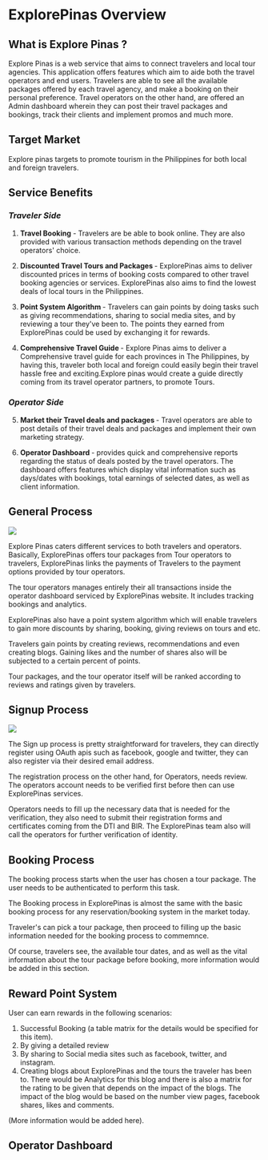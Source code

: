 # ExplorePinas Overview

## What is Explore Pinas ?

Explore Pinas is a web service that aims to connect travelers and local tour agencies. This application offers features which aim to aide both the travel operators and end users. Travelers are able to see all the available packages offered by each travel agency, and make a booking on their personal preference. Travel operators on the other hand, are offered an Admin dashboard wherein they can post their travel packages and bookings, track their clients and implement promos and much more.

## Target Market

Explore pinas targets to promote tourism in the Philippines for both local and foreign travelers.

## Service Benefits

### _Traveler Side_

1.  <b>Travel Booking</b> - Travelers are be able to book online. They are also provided with various transaction methods depending on the travel operators' choice.

2.  <b>Discounted Travel Tours and Packages </b> - ExplorePinas aims to deliver discounted prices in terms of booking costs compared to other travel booking agencies or services. ExplorePinas also aims to find the lowest deals of local tours in the Philippines.

3.  <b>Point System Algorithm </b> - Travelers can gain points by doing tasks such as giving recommendations, sharing to social media sites, and by reviewing a tour they've been to. The points they earned from ExplorePinas could be used by exchanging it for rewards.

4.  <b>Comprehensive Travel Guide </b> - Explore Pinas aims to deliver a Comprehensive travel guide for each provinces in The Philippines, by having this, traveler both local and foreign could easily begin their travel hassle free and exciting.Explore pinas would create a guide directly coming from its travel operator partners, to promote Tours.

### _Operator Side_

5.  <b>Market their Travel deals and packages </b> - Travel operators are able to post details of their travel deals and packages and implement their own marketing strategy.

6.  <b>Operator Dashboard </b> - provides quick and comprehensive reports regarding the status of deals posted by the travel operators. The dashboard offers features which display vital information such as days/dates with bookings, total earnings of selected dates, as well as client information.

## General Process

<img src="/img/common_transaction_process.png">

Explore Pinas caters different services to both travelers and operators.
Basically, ExplorePinas offers tour packages from Tour operators to travelers, ExplorePinas links the payments of Travelers to the payment options provided by tour operators.

The tour operators manages entirely their all transactions inside the operator dashboard serviced by ExplorePinas website. It includes tracking bookings and analytics.

ExplorePinas also have a point system algorithm which will enable travelers to gain more discounts by sharing, booking, giving reviews on tours and etc.

Travelers gain points by creating reviews, recommendations and even creating blogs. Gaining likes and the number of shares also will be subjected to a certain percent of points.

Tour packages, and the tour operator itself will be ranked according to reviews and ratings given by travelers.

## Signup Process

<img src="/img/signup.png">

The Sign up process is pretty straightforward for travelers, they can directly register using OAuth apis such as facebook, google and twitter, they can also register via their desired email address.

The registration process on the other hand, for Operators, needs review. The operators account needs to be verified first before then can use ExplorePinas services.

Operators needs to fill up the necessary data that is needed for the verification, they also need to submit their registration forms and certificates coming from the DTI and BIR. The ExplorePinas team also will call the operators for further verification of identity.

## Booking Process

The booking process starts when the user has chosen a tour package. The user needs to be authenticated to perform this task.

The Booking process in ExplorePinas is almost the same with the basic booking process for any reservation/booking system in the market today.

Traveler's can pick a tour package, then proceed to filling up the basic information needed for the booking process to commemnce.

Of course, travelers see, the available tour dates, and as well as the vital information about the tour package before booking, more information would be added in this section.

## Reward Point System

User can earn rewards in the following scenarios:

1.  Successful Booking (a table matrix for the details would be specified for this item).
2.  By giving a detailed review
3.  By sharing to Social media sites such as facebook, twitter, and instagram.
4.  Creating blogs about ExplorePinas and the tours the traveler has been to. There would be Analytics for this blog and there is also a matrix for the rating to be given that depends on the impact of the blogs. The impact of the blog would be based on the number view pages, facebook shares, likes and comments.

(More information would be added here).

## Operator Dashboard
